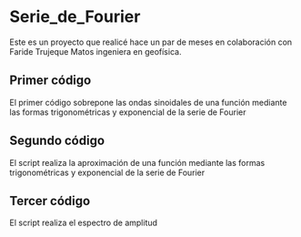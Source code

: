 # Serie_de_Fourier
Este es un proyecto que realicé hace un par de meses en colaboración con Faride Trujeque Matos ingeniera en geofísica.

## Primer código
El primer código sobrepone las ondas sinoidales de una función mediante las formas trigonométricas y exponencial de la serie de Fourier
## Segundo código
El script realiza la aproximación de una función mediante las formas trigonométricas y exponencial de la serie de Fourier
## Tercer código
El script realiza el espectro de amplitud
